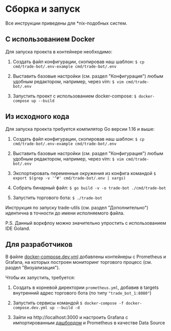 # Сборка и запуск

Все инструкции приведены для *nix-подобных систем.

## С использованием Docker

Для запуска проекта в контейнере необходимо:

1. Создать файл конфигурации, скопировав наш шаблон: 
`$ cp cmd/trade-bot/.env-example cmd/trade-bot/.env`

2. Выставить базовые настройки (см. раздел "Конфигурация") 
любым удобным редактором, например, через vim: `$ vim cmd/trade-bot/.env`

3. Запустить проект с использованием docker-compose: `$ docker-compose up --build`

## Из исходного кода

Для запуска проекта требуется компилятор Go версии 1.16 и выше:

1. Создать файл конфигурации, скопировав наш шаблон: 
`$ cp cmd/trade-bot/.env-example cmd/trade-bot/.env`

2. Выставить базовые настройки (см. раздел "Конфигурация") 
любым удобным редактором, например, через vim: `$ vim cmd/trade-bot/.env`

3. Экспортировать переменные окружения из конфига командой 
`$ export $(grep -v '^#' cmd/trade-bot/.env | xargs)`

4. Собрать бинарный файл: 
`$ go build -v -o trade-bot ./cmd/trade-bot`

5. Запустить торгового бота: `$ ./trade-bot`

Инструкция по запуску trade-utils (см. раздел "Дополнительно")
идентична в точности до имени исполняемого файла.

P.S. Данный воркфлоу можно значительно упростить с использованием IDE Goland.

## Для разработчиков 

В файле [docker-compose.dev.yml](https://github.com/elkopass/BITA/blob/main/docker-compose.dev.yml)
добавлены контейнеры с Prometheus и Grafana, на которых построен мониторинг
торгового процесс (см. раздел "Визуализация").

Чтобы их запустить, требуется:

1. Создать в корневой директории `prometheus.yml`, добавив в targets внутренний
адрес торгового бота (по типу `"trade_bot_1:8080"`)

2. Запустить сервисы командой `$ docker-compose -f docker-compose.dev.yml up --build -d`

3. Зайти на http://localhost:3000 и настроить Grafana с импортированным 
[дашбордом](https://github.com/elkopass/BITA/blob/main/.grafana/TradeBot.json) и
Prometheus в качестве Data Source
